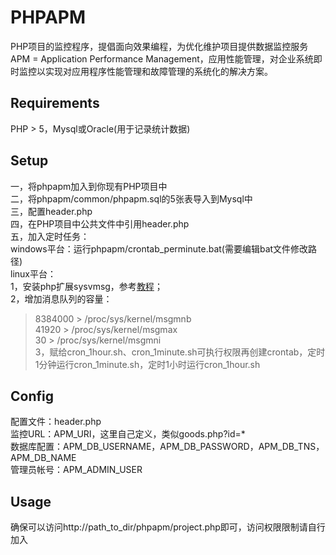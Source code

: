 PHPAPM
======
PHP项目的监控程序，提倡面向效果编程，为优化维护项目提供数据监控服务  
APM = Application Performance Management，应用性能管理，对企业系统即时监控以实现对应用程序性能管理和故障管理的系统化的解决方案。
## Requirements
PHP > 5，Mysql或Oracle(用于记录统计数据)
## Setup
一，将phpapm加入到你现有PHP项目中<br />
二，将phpapm/common/phpapm.sql的5张表导入到Mysql中<br />
三，配置header.php<br />
四，在PHP项目中公共文件中引用header.php<br />
五，加入定时任务：<br />
windows平台：运行phpapm/crontab_perminute.bat(需要编辑bat文件修改路径)<br />
linux平台：<br />
1，安装php扩展sysvmsg，参考[教程](http://www.banghui.org/2527.html)；<br />
2，增加消息队列的容量：<br />
> 8384000 > /proc/sys/kernel/msgmnb<br />
> 41920 > /proc/sys/kernel/msgmax<br />
> 30 > /proc/sys/kernel/msgmni<br />
3，赋给cron_1hour.sh、cron_1minute.sh可执行权限再创建crontab，定时1分钟运行cron_1minute.sh，定时1小时运行cron_1hour.sh<br />

## Config
配置文件：header.php<br />
监控URL：APM_URI，这里自己定义，类似goods.php?id=*<br />
数据库配置：APM_DB_USERNAME，APM_DB_PASSWORD，APM_DB_TNS，APM_DB_NAME<br />
管理员帐号：APM_ADMIN_USER<br />

## Usage
确保可以访问http://path_to_dir/phpapm/project.php即可，访问权限限制请自行加入

